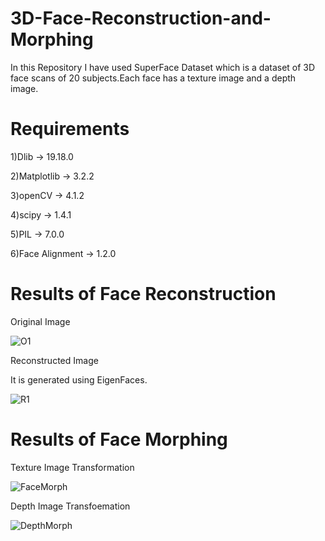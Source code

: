 # 3D-Face-Reconstruction-and-Morphing
In this Repository I have used SuperFace Dataset which is a dataset of 3D face scans of 20 subjects.Each face has a texture image and a depth image.

# Requirements
1)Dlib -> 19.18.0

2)Matplotlib -> 3.2.2

3)openCV -> 4.1.2

4)scipy -> 1.4.1

5)PIL -> 7.0.0

6)Face Alignment -> 1.2.0

# Results of Face Reconstruction

Original Image


![O1](https://user-images.githubusercontent.com/56219618/102589415-fd608c80-4134-11eb-86f7-411f31c25725.png)

Reconstructed Image

It is generated using EigenFaces.

![R1](https://user-images.githubusercontent.com/56219618/102589602-3e58a100-4135-11eb-9e71-f2921d20541a.png)

# Results of Face Morphing

Texture Image Transformation

![FaceMorph](https://user-images.githubusercontent.com/56219618/102590316-6268b200-4136-11eb-9df3-9be7ddefa96a.png)

Depth Image Transfoemation


![DepthMorph](https://user-images.githubusercontent.com/56219618/102590329-65fc3900-4136-11eb-97fe-1f0f8af3a950.png)



